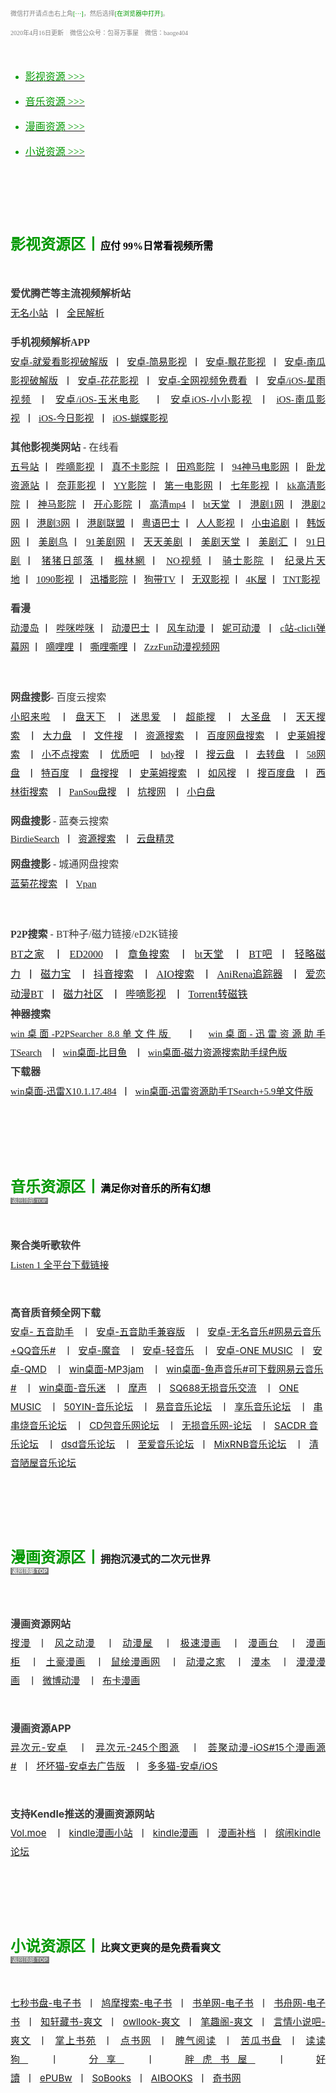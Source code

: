 <p style="text-align:justify;color: rgb(0, 0, 0); font-family: &quot;Microsoft YaHei&quot;; font-size: medium; line-height: normal;" align="justify">
    <a style="font-size: 10px; color: rgb(131, 131, 131);"><span style="font-size: 10px; color: #838383;">微信打开请点击右上角<span style="font-size: 10px; color: #009900;">[···]</span>，然后选择<span style="font-size: 10px; color: #009900;">[在浏览器中打开]</span></span></a><span style="font-size: 10px; color: #838383;">。</span>
</p>
<p style="text-align:justify;color: rgb(0, 0, 0); font-family: &quot;Microsoft YaHei&quot;; font-size: medium; line-height: normal;" align="justify">
    <span style="font-size: 10px; color: #838383;">2020年4月16日更新<span style="font-size: 10px; color: #EFEFEF;">丨</span>微信公众号：包哥万事屋<span style="font-size: 10px; color: #EFEFEF;">丨</span>微信：baoge404</span>
</p>
<p style="text-align:justify;color: rgb(0, 0, 0); font-family: &quot;Microsoft YaHei&quot;; font-size: medium;" align="justify">
    <br/>
</p>
<section class="_135editor" data-role="list" style="color: rgb(0, 153, 0);">
    <ul class="list-paddingleft-2" style="list-style-type: disc;">
        <li>
            <p style="text-align:justify;color: #000000; font-family: &quot;Microsoft YaHei&quot;; font-size: medium;" align="justify">
                <a href="#yingshi"><span style="font-size: 16px; color: #009900;">影视资源 &gt;&gt;&gt;</span></a>
            </p>
        </li>
        <li>
            <p style="text-align:justify;color: #000000; font-family: &quot;Microsoft YaHei&quot;; font-size: medium;" align="justify">
                <a href="#yinyue"><span style="font-size: 16px; color: #009900;">音乐资源 &gt;&gt;&gt;</span></a>
            </p>
        </li>
        <li>
            <p style="text-align:justify;color: #000000; font-family: &quot;Microsoft YaHei&quot;; font-size: medium;" align="justify">
                <a href="#manhua"><span style="font-size: 16px; color: #009900;">漫画资源 &gt;&gt;&gt;</span></a>
            </p>
        </li>
        <li>
            <p style="text-align:justify;color: #000000; font-family: &quot;Microsoft YaHei&quot;; font-size: medium;" align="justify">
                <a href="#xiaoshuo"><span style="font-size: 16px; color: #009900;">小说资源 &gt;&gt;&gt;</span></a>
            </p>
        </li>
    </ul>
</section>
<p style="text-align:justify;color: rgb(0, 0, 0); font-family: &quot;Microsoft YaHei&quot;; font-size: medium;" align="justify">
    <br/>
</p>
<p style="text-align:justify;color: rgb(0, 0, 0); font-family: &quot;Microsoft YaHei&quot;; font-size: medium;" align="justify">
    <br/>
</p>
<p style="text-align:justify;color: rgb(0, 0, 0); font-family: &quot;Microsoft YaHei&quot;; font-size: medium;" align="justify"><a name="yingshi"></a>
    <br/>
</p>
<p style="color: rgb(0, 0, 0); font-family: &quot;Microsoft YaHei&quot;; font-size: medium;               ">
    <strong><span style="color: #009900; font-size: 24px;">影视资源区丨</span><span style="font-size: 16px;">应付 99%日常看视频所需</span></strong>
</p>
<p style="text-align:justify;color: rgb(0, 0, 0); font-family: &quot;Microsoft YaHei&quot;; font-size: medium; line-height: 2;" align="justify">
    <span style="font-size: 16px; color: #383838;"><br/><strong>爱优腾芒等主流视频解析站</strong></span><br/><span style="font-size: 15px;"><a href="https://www.administrator5.com/">无名小站</a>&nbsp;&nbsp;丨&nbsp;&nbsp;<a href="http://www.qmaile.com/">全民解析</a></span>
</p>
<p style="text-align:justify;color: rgb(0, 0, 0); font-family: &quot;Microsoft YaHei&quot;; font-size: medium; line-height: 2;" align="justify">
    <span style="color: #383838; font-size: 16px;"><strong>手机视频解析APP</strong></span><br/><span style="font-size: 15px;"><a href="https://share.weiyun.com/5gNA4ss">安卓-就爱看影视破解版</a>&nbsp;&nbsp;丨&nbsp;&nbsp;<a href="https://share.weiyun.com/5lGSFwC">安卓-简易影视</a>&nbsp;&nbsp;丨&nbsp;&nbsp;<a href="https://share.weiyun.com/5cU80DE">安卓-飘花影视</a>&nbsp;&nbsp;丨&nbsp;&nbsp;<a href="https://share.weiyun.com/53dyzwD">安卓-南瓜影视破解版</a>&nbsp;&nbsp;丨&nbsp;&nbsp;<a href="https://share.weiyun.com/5N89Qiu">安卓-花花影视</a>&nbsp;&nbsp;丨&nbsp;&nbsp;<a href="https://share.weiyun.com/5Ckv3Aa">安卓-全网视频免费看</a>&nbsp;&nbsp;丨&nbsp;&nbsp;<a href="http://www.star.vin/">安卓/iOS-星雨视频</a>&nbsp;&nbsp;丨&nbsp;&nbsp;<a href="https://ymdy.app/">安卓/iOS-玉米电影</a>&nbsp;&nbsp;&nbsp;&nbsp;丨&nbsp;&nbsp;<a href="https://xiao1.app/">安卓iOS-小小影视</a>&nbsp;&nbsp;丨&nbsp;&nbsp;<a href="https://apps.apple.com/cn/app/%E5%8D%97%E7%93%9C%E5%AE%B6%E5%85%B7/id1498953691">iOS-南瓜影视</a>&nbsp;&nbsp;丨&nbsp;&nbsp;<a href="https://apps.apple.com/cn/app/%E4%BB%8A%E6%97%A5%E5%BD%B1%E8%A7%86-%E7%9C%8B%E5%A5%BD%E5%89%A7-%E4%B8%8A%E4%BB%8A%E6%97%A5%E5%BD%B1%E8%A7%86/id1322243737">iOS-今日影视</a>&nbsp;&nbsp;丨&nbsp;&nbsp;<a href="https://apps.apple.com/cn/app/id1474749614">iOS-蝴蝶影视</a></span>
</p>
<p style="text-align:justify;color: rgb(0, 0, 0); font-family: &quot;Microsoft YaHei&quot;; font-size: medium; line-height: 2;" align="justify">
    <span style="color: #383838; font-size: 16px;"><strong>其他影视类网站</strong> - 在线看</span><br/><span style="font-size: 15px;"><a href="http://www.wuhaozhan.net/">五号站</a>&nbsp;丨&nbsp;&nbsp;<a href="https://bde4.com/">哔嘀影视</a>&nbsp;丨&nbsp;&nbsp;<a href="https://www.zhenbuka.com/">真不卡影院</a>&nbsp;丨&nbsp;&nbsp;<a href="https://www.tianjiyy123.com/">田鸡影院</a>&nbsp;丨&nbsp;&nbsp;<a href="http://www.9rmb.com/">94神马电影网</a>&nbsp;丨&nbsp;&nbsp;<a href="https://www.vodsee.com/">卧龙资源站</a>&nbsp;丨&nbsp;&nbsp;<a href="https://www.nfmovies.com/">奈菲影视</a>&nbsp;丨&nbsp;&nbsp;<a href="https://www.yyzone.net/">YY影院</a>&nbsp;丨&nbsp;&nbsp;<a href="https://www.001d.com/">第一电影网</a>&nbsp;丨&nbsp;&nbsp;<a href="http://www.dynamicpuer.com/">七年影视</a>&nbsp;丨&nbsp;&nbsp;<a href="http://www.kk3.tv/">kk高清影院</a>&nbsp;丨&nbsp;&nbsp;<a href="https://www.jlszyy.cc/">神马影院</a>&nbsp;丨&nbsp;&nbsp;<a href="https://kushizhu.com/">开心影院</a>&nbsp;丨&nbsp;&nbsp;<a href="https://www.mp4pa.com/">高清mp4</a>&nbsp;丨&nbsp;&nbsp;<a href="https://www.jsr9.com/">bt天堂</a>&nbsp;&nbsp;丨&nbsp;&nbsp;<a href="http://www.yueyu2.com/">港剧1网</a>&nbsp;丨&nbsp;&nbsp;<a href="http://www.metvb1.com/index.html">港剧2网</a>&nbsp;丨&nbsp;&nbsp;<a href="https://www.gangjuw.com/">港剧3网</a>&nbsp;丨&nbsp;&nbsp;<a href="https://www.wotvb.com/">港剧联盟</a>&nbsp;丨&nbsp;&nbsp;<a href="https://www.tvb8c.com/">粤语巴士</a>&nbsp;丨&nbsp;&nbsp;<a href="http://www.yyetss.com/">人人影视</a>&nbsp;丨&nbsp;&nbsp;<a href="http://www.ixiazai.vip/">小虫追剧</a>&nbsp;丨&nbsp;&nbsp;<a href="https://www.hanfan.cc/">韩饭网</a>&nbsp;丨&nbsp;&nbsp;<a href="http://www.meijuniao.com/">美剧鸟</a>&nbsp;丨&nbsp;&nbsp;<a href="https://91mjw.com/">91美剧网</a>&nbsp;丨&nbsp;&nbsp;<a href="http://www.ttzmz.vip/">天天美剧</a>&nbsp;丨&nbsp;&nbsp;<a href="http://www.meijutt.cn/">美剧天堂</a>&nbsp;丨&nbsp;&nbsp;<a href="http://www.meijuhui520.com/">美剧汇</a>&nbsp;丨&nbsp;&nbsp;<a href="http://www.wwmulu.com/">91日剧</a>&nbsp;丨&nbsp;&nbsp;<a href="http://www.zzrbl.com/">猪猪日部落</a>&nbsp;丨&nbsp;&nbsp;<a href="https://8maple.ru/">楓林網</a>&nbsp;丨&nbsp;&nbsp;<a href="https://www.novipnoad.com/">NO视频</a>&nbsp;丨&nbsp;&nbsp;<a href="http://www.74bt.com/">骑士影院</a>&nbsp;丨&nbsp;&nbsp;<a href="http://www.jlpcn.net/">纪录片天地</a>&nbsp;丨&nbsp;&nbsp;<a href="http://1090ys.com/">1090影视</a>&nbsp;丨&nbsp;&nbsp;<a href="http://www.xunbody.com/">迅播影院</a>&nbsp;丨&nbsp;&nbsp;<a href="http://xiguayyv1.com/">狗带TV</a>&nbsp;丨&nbsp;&nbsp;<a href="https://53ys.cc/">无双影视</a>&nbsp;丨&nbsp;&nbsp;<a href="http://www.kkkkmao.com/">4K屋</a>&nbsp;丨&nbsp;&nbsp;<a href="http://www.tntdy3.vip/">TNT影视</a></span>
</p>
<p style="text-align:justify;color: rgb(0, 0, 0); font-family: &quot;Microsoft YaHei&quot;; font-size: medium; line-height: 2;" align="justify">
    <span style="color: #383838;"><strong><span style="font-size: 16px;">看漫</span></strong></span><br/><span style="font-size: 15px;"><a href="http://www.dmd8.com/">动漫岛</a>&nbsp;丨&nbsp;&nbsp;<a href="http://www.bimibimi.tv/">哔咪哔咪</a>&nbsp;丨&nbsp;&nbsp;<a href="http://www.busdm.com/">动漫巴士</a>&nbsp;丨&nbsp;&nbsp;<a href="https://dmfengche.com/">风车动漫</a>&nbsp;丨&nbsp;&nbsp;<a href="http://www.nicotv.me/">妮可动漫</a>&nbsp;&nbsp;丨&nbsp;&nbsp;<a href="https://www.clicli.me/">c站-clicli弹幕网</a>&nbsp;丨&nbsp;&nbsp;<a href="https://www.dililitv.com/">嘀哩哩</a>&nbsp;丨&nbsp;&nbsp;<a href="http://www.silisili.cc/">嘶哩嘶哩</a>&nbsp;丨&nbsp;&nbsp;<a href="http://www.zzzfun.com/">ZzzFun动漫视频网</a></span>
</p>
<p style="text-align:justify;color: rgb(0, 0, 0); font-family: &quot;Microsoft YaHei&quot;; font-size: medium;" align="justify">
    <br/>
</p>
<p style="text-align:justify;color: rgb(0, 0, 0); font-family: &quot;Microsoft YaHei&quot;; font-size: medium; line-height: 2;" align="justify">
    <span style="color: #383838;"><strong><span style="font-size: 16px;">网盘搜影</span></strong><span style="font-size: 16px;">- 百度云搜索</span></span><br/><span style="font-size: 15px;"><a href="https://www.xiaozhaolaila.com/">小昭来啦</a>&nbsp;&nbsp;&nbsp;丨&nbsp;&nbsp;<a href="https://www.pantianxia.com/">盘天下</a>&nbsp;&nbsp;&nbsp;丨&nbsp;&nbsp;<a href="http://hao.misiai.com/">迷思爱</a>&nbsp;&nbsp;&nbsp;丨&nbsp;&nbsp;<a href="https://www.chaonengso.com/">超能搜</a>&nbsp;&nbsp;&nbsp;丨&nbsp;&nbsp;<a href="https://www.dashengpan.com/">大圣盘</a>&nbsp;&nbsp;&nbsp;丨&nbsp;&nbsp;<a href="http://www.daysou.com/">天天搜索</a>&nbsp;&nbsp;&nbsp;丨&nbsp;&nbsp;<a href="https://dalipan.com/">大力盘</a>&nbsp;&nbsp;&nbsp;丨&nbsp;&nbsp;<a href="http://wjsou.com/">文件搜</a>&nbsp;&nbsp;&nbsp;丨&nbsp;&nbsp;<a href="http://magnet.chongbuluo.com/">资源搜索</a>&nbsp;&nbsp;&nbsp;丨&nbsp;&nbsp;<a href="http://m.51caichang.com/">百度网盘搜索</a>&nbsp;&nbsp;&nbsp;丨&nbsp;&nbsp;<a href="http://slimego.cn/">史莱姆搜索</a>&nbsp;&nbsp;&nbsp;丨&nbsp;&nbsp;<a href="https://www.xiaoso.net/">小不点搜索</a>&nbsp;&nbsp;&nbsp;丨&nbsp;&nbsp;<a href="http://uzi8.cn/">优质吧</a>&nbsp;&nbsp;&nbsp;丨&nbsp;&nbsp;<a href="http://www.bdyso.com/">bdy搜</a>&nbsp;&nbsp;&nbsp;丨&nbsp;&nbsp;<a href="https://www.soyunpan.com/">搜云盘</a>&nbsp;&nbsp;&nbsp;丨&nbsp;&nbsp;<a href="https://www.quzhuanpan.com/">去转盘</a>&nbsp;&nbsp;&nbsp;丨&nbsp;&nbsp;<a href="https://www.58wangpan.com/">58网盘</a>&nbsp;&nbsp;&nbsp;丨&nbsp;&nbsp;<a href="http://www.tebaidu.com/">特百度</a>&nbsp;&nbsp;&nbsp;丨&nbsp;&nbsp;<a href="https://www.pansoso.com/">盘搜搜</a>&nbsp;&nbsp;&nbsp;丨&nbsp;&nbsp;<a href="http://www.slimego.cn/">史莱姆搜索</a>&nbsp;&nbsp;&nbsp;丨&nbsp;&nbsp;<a href="http://www.rufengso.net/">如风搜</a>&nbsp;&nbsp;&nbsp;丨&nbsp;&nbsp;<a href="https://www.sobaidupan.com/">搜百度盘</a>&nbsp;&nbsp; 丨&nbsp;&nbsp;<a href="https://xilinjie.cc/">西林街搜索</a>&nbsp;&nbsp; 丨&nbsp;&nbsp;<a href="http://www.pansou.com/">PanSou盘搜</a>&nbsp;&nbsp; 丨&nbsp;&nbsp;<a href="http://www.kengso.com/">坑搜网</a>&nbsp;&nbsp;&nbsp;丨&nbsp;&nbsp;<a href="https://www.xiaobaipan.com/">小白盘</a></span>
</p>
<p style="text-align:justify;color: rgb(0, 0, 0); font-family: &quot;Microsoft YaHei&quot;; font-size: medium;" align="justify">
    <span style="font-size: 16px; color: #383838;"><strong><span style="font-size: 16px; line-height: 2;">网盘搜影 </span></strong><span style="font-size: 16px; line-height: 2;">- 蓝奏云搜索</span></span><br/><span style="font-size: 15px;"><a href="https://www.birdiesearch.com/register.html">BirdieSearch</a>&nbsp;&nbsp;丨&nbsp;&nbsp;<a href="https://www.hfwzbk.com/lzys/">资源搜索</a>&nbsp;&nbsp;&nbsp;丨&nbsp;&nbsp;<a href="https://www.yunpanjingling.com/">云盘精灵</a></span>
</p>
<p style="text-align:justify;color: rgb(0, 0, 0); font-family: &quot;Microsoft YaHei&quot;; font-size: medium; line-height: 2;" align="justify">
    <span style="color: #383838; font-size: 16px;"><strong>网盘搜影</strong> - 城通网盘搜索</span><br/><span style="font-size: 15px;"><a href="http://www.lanjuhua.com/">蓝菊花搜索</a>&nbsp;&nbsp;丨&nbsp;&nbsp;<a href="http://ct.vpan123.com/">Vpan</a></span>
</p>
<p style="text-align:justify;color: rgb(0, 0, 0); font-family: &quot;Microsoft YaHei&quot;; font-size: medium;" align="justify">
    <br/>
</p>
<p style="text-align:justify;color: rgb(0, 0, 0); font-family: &quot;Microsoft YaHei&quot;; font-size: medium; line-height: 2;" align="justify">
    <span style="color: #383838; font-size: 16px;"><strong>P2P搜索</strong> - BT种子/磁力链接/eD2K链接</span><br/><a href="http://www.2btjia.com/">BT之家</a>&nbsp;&nbsp;&nbsp;丨&nbsp;&nbsp;<a href="https://www.ed2000.com/">ED2000</a>&nbsp;&nbsp;&nbsp;丨&nbsp;&nbsp;<a href="https://www.zhangyusousuo.com/">章鱼搜索</a>&nbsp;&nbsp;&nbsp;丨&nbsp;&nbsp;<a href="http://www.btbttt.com/">bt天堂</a>&nbsp;&nbsp;&nbsp;丨&nbsp;&nbsp;<a href="https://www.btba.cc/">BT吧</a>&nbsp;&nbsp;丨&nbsp;&nbsp;<a href="http://cili.search.qinggl.com/">轻略磁力</a>&nbsp;&nbsp;丨&nbsp;&nbsp;<a href="http://cilibao.biz/">磁力宝</a>&nbsp;&nbsp;&nbsp;丨&nbsp;&nbsp;<a href="https://www.btdiv.com/">抖音搜索</a>&nbsp;&nbsp;&nbsp;丨&nbsp;&nbsp;<a href="https://www.aiosearch.com/">AIO搜索</a>&nbsp;&nbsp;&nbsp;丨&nbsp;&nbsp;<a href="https://www.anirena.com/">AniRena追踪器</a>&nbsp;&nbsp; 丨&nbsp;&nbsp;<a href="http://kisssub.org/">爱恋动漫BT</a>&nbsp;&nbsp;丨&nbsp;&nbsp;<a href="https://www.cilisql.com/">磁力社区</a>&nbsp;&nbsp;&nbsp;丨&nbsp;&nbsp;<a href="https://www.bde4.com/">哔嘀影视</a>&nbsp;&nbsp;&nbsp;丨&nbsp;&nbsp;<a href="https://www.torrentkitty.app/">Torrent转磁铁</a><br/><span style="color: #383838; font-size: 16px;"><strong>神器搜索</strong></span><br/><span style="font-size: 15px;"><a href="https://share.weiyun.com/5i2Yb7h">win桌面-P2PSearcher 8.8单文件版</a>&nbsp;&nbsp;&nbsp;丨&nbsp;&nbsp;<a href="https://share.weiyun.com/59olaDh">win桌面-迅雷资源助手TSearch</a>&nbsp;&nbsp;&nbsp;丨&nbsp;&nbsp;<a href="https://share.weiyun.com/5DHZGKk">win桌面-比目鱼</a>&nbsp;&nbsp;&nbsp;丨&nbsp;&nbsp;<a href="https://share.weiyun.com/55WexLp">win桌面-磁力资源搜索助手绿色版</a></span><br/><span style="color: #383838; font-size: 16px;"><strong>下载器</strong></span><br/><span style="font-size: 15px;"><a href="https://share.weiyun.com/5MrRkLv">win桌面-迅雷X10.1.17.484</a>&nbsp;&nbsp;丨&nbsp;&nbsp;<a href="https://share.weiyun.com/5cTXC7p">win桌面-迅雷资源助手TSearch+5.9单文件版</a></span>
</p>
<p style="text-align:justify;color: rgb(0, 0, 0); font-family: &quot;Microsoft YaHei&quot;; font-size: medium;" align="justify">
    <br/>
</p>
<p style="text-align:justify;color: rgb(0, 0, 0); font-family: &quot;Microsoft YaHei&quot;; font-size: medium;" align="justify">
    <br/>
</p>
<p style="text-align:justify;color: rgb(0, 0, 0); font-family: &quot;Microsoft YaHei&quot;; font-size: medium;" align="justify">
    <br/>
</p>
<p style="text-align:justify;color: rgb(0, 0, 0); font-family: &quot;Microsoft YaHei&quot;; font-size: medium;" align="justify"><a name="yinyue"></a>
    <strong><span style="font-size: 24px; color: #009900;">音乐资源区丨</span><span style="font-size: 16px;">满足你对音乐的所有幻想</span></strong><br/><a href="http://c.runoob.com/front-end/61#top"><span style="background-color: #838383; color: #FFFFFF; font-size: 9px;">&nbsp;返回顶部 TOP&nbsp;</span></a>
</p>
<p style="text-align:justify;color: rgb(0, 0, 0); font-family: &quot;Microsoft YaHei&quot;; font-size: medium;" align="justify">
    <br/>
</p>
<p>
    <span style="color: #383838; font-size: 16px;"><strong><span style="color: #383838; font-family: &quot;Microsoft YaHei&quot;; text-align: justify; line-height: 2;">聚合类听歌软件</span></strong><span style="color: #383838; font-family: &quot;Microsoft YaHei&quot;; text-align: justify; line-height: 2;"></span></span><span style="color: #000000; font-family: &quot;Microsoft YaHei&quot;; text-align: justify; line-height: 2; font-size: 15px;"><br/><a href="https://listen1.github.io/listen1/">Listen 1 全平台下载链接</a></span>
</p>
<p style="text-align:justify;" align="justify">
    <br/>
</p>
<p>
    <span style="text-align: justify; line-height: 2;"><span style="font-size: 18px;"><span style="text-align: justify; line-height: 2; color: #383838; font-size: 16px;"><strong>高音质音频全网下载</strong></span><br/><span style="font-size: 15px;"><a href="https://share.weiyun.com/5Oc2Fcu">安卓- 五音助手</a>&nbsp;&nbsp;&nbsp;丨&nbsp;&nbsp;<a href="https://share.weiyun.com/5hsqkdz">安卓-五音助手兼容版</a>&nbsp;&nbsp;&nbsp;丨&nbsp;&nbsp;<a href="https://share.weiyun.com/5q8qqVR">安卓-无名音乐#网易云音乐+QQ音乐#</a>&nbsp;&nbsp;&nbsp;丨&nbsp;&nbsp;<a href="https://share.weiyun.com/5SJNzMj">安卓-魔音</a>&nbsp;&nbsp;&nbsp;丨&nbsp;&nbsp;<a href="https://share.weiyun.com/5yO5XzG">安卓-轻音乐</a>&nbsp;&nbsp;&nbsp;丨&nbsp;&nbsp;<a href="https://share.weiyun.com/5JSoJGl">安卓-ONE MUSIC</a>&nbsp;&nbsp;丨&nbsp;&nbsp;<a href="https://share.weiyun.com/5kFbXmw">安卓-QMD</a>&nbsp;&nbsp;&nbsp;丨&nbsp;&nbsp;<a href="https://share.weiyun.com/5tMQngx">win桌面-MP3jam</a>&nbsp;&nbsp;&nbsp;丨&nbsp;&nbsp;<a href="https://share.weiyun.com/5HSUE0I">win桌面-鱼声音乐#可下载网易云音乐#</a>&nbsp;&nbsp;&nbsp;丨&nbsp;&nbsp;<a href="https://share.weiyun.com/5ZLXOlg">win桌面-音乐迷</a>&nbsp;&nbsp;&nbsp;丨&nbsp;&nbsp;<a href="https://moresound.tk/music/">摩声</a>&nbsp;&nbsp;&nbsp;丨&nbsp;&nbsp;<a href="https://www.sq688.com/">SQ688无损音乐交流</a>&nbsp;&nbsp;&nbsp;丨&nbsp;&nbsp;<a href="http://a1one7.gz01.bdysite.com/music/">ONE MUSIC</a>&nbsp;&nbsp;&nbsp;丨&nbsp;&nbsp;<a href="https://www.50yin.com/">50YIN-音乐论坛</a>&nbsp;&nbsp;&nbsp;丨&nbsp;&nbsp;<a href="https://sacdr.net/forum.php">易音音乐论坛</a>&nbsp;&nbsp;&nbsp;丨&nbsp;&nbsp;<a href="https://www.xlebbs.com/">享乐音乐论坛</a>&nbsp;&nbsp;&nbsp;丨&nbsp;&nbsp;<a href="http://www.ccsdj.com/forum.php">串串烧音乐论坛</a>&nbsp;&nbsp;&nbsp;丨&nbsp;&nbsp;<a href="https://www.cdbao.net/">CD包音乐网论坛</a>&nbsp;&nbsp;&nbsp;丨&nbsp;&nbsp;<a href="https://wusunyinyue.cn/forum.php">无损音乐网-论坛</a>&nbsp;&nbsp;&nbsp;丨&nbsp;&nbsp;<a href="https://sacdr.net/plugin.php?id=comeing_guide">SACDR 音乐论坛</a>&nbsp;&nbsp;&nbsp;丨&nbsp;&nbsp;<a href="https://dsdlove.com/">dsd音乐论坛</a>&nbsp;&nbsp;&nbsp;丨&nbsp;&nbsp;<a href="http://www.zhiaimusic.com/">至爱音乐论坛</a>&nbsp;&nbsp;丨&nbsp;&nbsp;<a href="http://www.mixrnb.com/">MixRNB音乐论坛</a>&nbsp;&nbsp;&nbsp;丨&nbsp;&nbsp;<a href="http://www.52qingyin.cn/">清音陋屋音乐论坛</a></span></span></span>
</p>
<p style="text-align:justify;" align="justify">
    <br/>
</p>
<p style="text-align:justify;" align="justify">
    <br/>
</p>
<p style="text-align:justify;" align="justify">
    <br/>
</p>
<h3 style="text-align: justify;"><a name="manhua"></a>
    <strong><span style="font-size: 24px; color: #009900;">漫画资源区丨</span><span style="font-size: 16px;">拥抱沉浸式的二次元世界</span></strong><br/><a href="http://c.runoob.com/front-end/61#top"><span style="background-color: #838383; color: #FFFFFF; font-size: 9px;">&nbsp;返回顶部 TOP&nbsp;</span></a>
</h3>
<p style="text-align:justify; line-height: 2;" align="justify">
    <span style="font-size: 16px;"><br/></span>
</p>
<p style="text-align:justify; line-height: 2;" align="justify">
    <span style="color: #383838;"><strong><span style="font-size: 16px;">漫画资源网站</span></strong></span><br/><span style="font-size: 15px;"><a href="https://www.soman.com/">搜漫</a>&nbsp;&nbsp;丨&nbsp;&nbsp;<a href="https://www.fzdm.com/">风之动漫</a>&nbsp;&nbsp;&nbsp;丨&nbsp;&nbsp;<a href="http://www.dm5.com/">动漫屋</a>&nbsp;&nbsp;&nbsp;丨&nbsp;&nbsp;<a href="http://www.1kkk.com/">极速漫画</a>&nbsp;&nbsp;&nbsp;丨&nbsp;&nbsp;<a href="https://www.manhuatai.com/">漫画台</a>&nbsp;&nbsp;&nbsp;丨&nbsp;&nbsp;<a href="https://www.manhuagui.com/">漫画柜</a>&nbsp;&nbsp;&nbsp;丨&nbsp;&nbsp;<a href="https://www.tohomh123.com/">土豪漫画</a>&nbsp;&nbsp;&nbsp;丨&nbsp;&nbsp;<a href="https://www.ishuhui.com/">鼠绘漫画网</a>&nbsp;&nbsp;&nbsp;丨&nbsp;&nbsp;<a href="https://www.dmzj.com/">动漫之家</a>&nbsp;&nbsp;&nbsp;丨&nbsp;&nbsp;<a href="http://www.manben.com/mh-yaoshenji/">漫本</a>&nbsp;&nbsp;&nbsp;丨&nbsp;&nbsp;<a href="https://www.manmanapp.com/comic/category_1.html">漫漫漫画</a>&nbsp;&nbsp;&nbsp;丨&nbsp;&nbsp;<a href="http://manhua.weibo.com/">微博动漫</a>&nbsp;&nbsp;&nbsp;丨&nbsp;&nbsp;<a href="http://www.buka.cn/">布卡漫画</a></span>
</p>
<p style="text-align:justify;" align="justify">
    <br/>
</p>
<p style="text-align:justify; line-height: 2;" align="justify">
    <span style="color: #383838; font-size: 16px;"><strong>漫画资源APP</strong></span><br/><span style="font-size: 15px;"><a href="https://share.weiyun.com/5vGEdfH">异次元-安卓</a>&nbsp;&nbsp;&nbsp;丨&nbsp;&nbsp;<a href="https://share.weiyun.com/5inxWtB">异次元-245个图源</a>&nbsp;&nbsp;&nbsp;丨&nbsp;&nbsp;<a href="https://share.weiyun.com/5B0NS8z">荟聚动漫-iOS#15个漫画源#</a>&nbsp;&nbsp;丨&nbsp;&nbsp;<a href="https://share.weiyun.com/5ifZag9">坏坏猫-安卓去广告版</a>&nbsp;&nbsp;&nbsp;丨&nbsp;&nbsp;<a href="http://ddcat.noear.org/">多多猫-安卓/iOS</a></span>
</p>
<p style="text-align:justify;" align="justify">
    <br/>
</p>
<p>
    <span style="color: #383838; font-size: 16px;"><strong><span style="color: #383838; text-align: justify; line-height: 2;">支持Kendle推送的漫画资源网站</span></strong><span style="color: #383838; text-align: justify; line-height: 2;"></span></span><span style="text-align: justify; line-height: 2; font-size: 15px;"><br/><a href="https://volmoe.com/">Vol.moe</a>&nbsp;&nbsp;&nbsp;丨&nbsp;&nbsp;<a href="https://kindlemh.cc/?__K=12be981992d205efc94d6c5c9f9c2956b1586334871_12098">kindle漫画小站</a>&nbsp;&nbsp;丨&nbsp;&nbsp;<a href="http://www.kindlecomic.net/">kindle漫画</a>&nbsp;&nbsp;丨&nbsp;&nbsp;<a href="https://www.manhuabudang.com/">漫画补档</a>&nbsp;&nbsp;丨&nbsp;&nbsp;<a href="http://www.binnao.com/">缤闹kindle论坛</a></span>
</p>
<p style="text-align:justify;" align="justify">
    <br/>
</p>
<p style="text-align:justify;" align="justify">
    <br/>
</p>
<p style="text-align:justify;" align="justify">
    <br/>
</p>
<h3 style="text-align: justify;"><a name="xiaoshuo"></a>
    <strong><span style="font-size: 24px; color: #009900;">小说资源区丨</span><span style="font-size: 16px;">比爽文更爽的是免费看爽文</span></strong><br/><a href="http://c.runoob.com/front-end/61#top"><span style="background-color: #838383; color: #FFFFFF; font-size: 9px; font-weight: normal;">&nbsp;返回顶部 TOP&nbsp;</span></a>
</h3>
<p style="text-align:justify;" align="justify">
    <br/>
</p>
<p style="text-align:justify;" align="justify">
    <span style="font-size: 15px; line-height: 2;"><a href="https://www.7sebook.com/disk">七秒书盘-电子书</a>&nbsp;&nbsp;丨&nbsp;&nbsp;<a href="https://www.jiumodiary.com/">鸠摩搜索-电子书</a>&nbsp;&nbsp;丨&nbsp;&nbsp;<a href="https://www.shudan.vip/">书单网-电子书</a>&nbsp;&nbsp;丨&nbsp;&nbsp;<a href="http://kindle.archiew.top/">书舟网-电子书</a>&nbsp;&nbsp;丨&nbsp;&nbsp;<a href="http://www.zxcs.info/">知轩藏书-爽文</a>&nbsp;&nbsp;丨&nbsp;&nbsp;<a href="https://www.owllook.net/">owllook-爽文</a>&nbsp;&nbsp;丨&nbsp;&nbsp;<a href="https://www.biquge5200.com/">笔趣阁-爽文</a>&nbsp;&nbsp;丨&nbsp;&nbsp;<a href="https://www.xs8.cn/">言情小说吧-爽文</a>&nbsp;&nbsp;丨&nbsp;&nbsp;<a href="https://www.soepub.com/">掌上书苑</a>&nbsp;&nbsp;丨&nbsp;&nbsp;<a href="http://dianbook.cc/">点书网</a>&nbsp;&nbsp;丨&nbsp;&nbsp;<a href="http://www.piqiyuedu.com/">脾气阅读</a>&nbsp;&nbsp;丨&nbsp;&nbsp;<a href="http://kgbook.com/">苦瓜书盘</a>&nbsp;&nbsp;丨&nbsp;&nbsp;<a href="http://www.dududog.com/">读读狗</a>&nbsp;&nbsp;丨&nbsp;&nbsp;<a href="http://www.share2uu.com/">分享</a>&nbsp;&nbsp;丨&nbsp;&nbsp;<a href="http://panghubook.cn/">胖虎书屋</a>&nbsp;&nbsp;丨&nbsp;&nbsp;<a href="http://www.haodoo.net/">好讀</a>&nbsp;&nbsp;丨&nbsp;&nbsp;<a href="https://epubw.com/?__cf_chl_jschl_tk__=ac62ce8f4dd7f141e664cf875a0744a62473a6d8-1585903979-0-AfW51XUMHwJ7wK_8owRNXf4SrgEe3Fqo_ERb9A4Qk87CR6Qlusi2kxkQ-Q1niyQUC-HjazqaocYrR5dm1Fb6TwmMbp8VlnD8cREjXPKBxx8I797H7k4XTdsoilEl7ZNelIEQh3VXkce3sItJAY2TwXcU5YKi7f6X7U07K2k8e1cO2yXA83c00WQC91YjdHZ4vySqDWPjccUmAoEWrwbNYM4cuLcHf9dOs3iPRuvi4EqHG5aoQ2YjcubQ0jxFkeA4WbwjlEbnqoBtyNcXG0yCqo0">ePUBw</a>&nbsp;&nbsp;丨&nbsp;&nbsp;<a href="https://sobooks.cc/">SoBooks</a>&nbsp;&nbsp;丨&nbsp;&nbsp;<a href="https://www.aibooks.club/">AIBOOKS</a>&nbsp;&nbsp;丨&nbsp;&nbsp;<a href="http://www.xqishuta.com/">奇书网</a></span>
</p>
